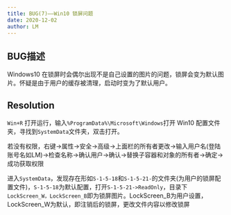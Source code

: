 ```yaml
---
title: BUG(7)——Win10 锁屏问题
date: 2020-12-02
author: LM
---
```


## BUG描述

Windows10 在锁屏时会偶尔出现不是自己设置的图片的问题，锁屏会变为默认图片。怀疑是由于用户的缓存被清理，启动时变为了默认用户。

## Resolution

`Win+R` 打开运行，输入`%ProgramData%\Microsoft\Windows`打开 Win10 配置文件夹，寻找到`SystemData`文件夹，双击打开。

若没有权限，右键->属性->安全->高级->上面栏的所有者更改->输入用户名(登陆账号名如LM)->检查名称->确认用户->确认->替换子容器和对象的所有者->确定->成功获取权限

进入`SystemData`，发现存在形如`S-1-5-18`和`S-1-5-21-`的文件夹(为用户的锁屏配置文件)，`S-1-5-18`为默认配置，打开`S-1-5-21->ReadOnly`，目录下`LockScreen_W，LockScreen_B`即为锁屏图片。LockScreen_B为用户设置，LockScreen_W为默认，即注销后的锁屏，更改文件内容以修改锁屏

